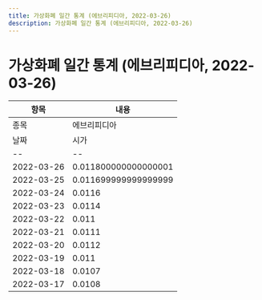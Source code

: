 ```yaml
---
title: 가상화폐 일간 통계 (에브리피디아, 2022-03-26)
description: 가상화폐 일간 통계 (에브리피디아, 2022-03-26)
---
```


가상화폐 일간 통계 (에브리피디아, 2022-03-26)
===

|항목|내용|
|--|--|
|종목|에브리피디아||마켓|KRW-IQ||종류|일 단위 캔들||기간|2022-03-17T09:00:00 - 2022-03-26T09:00:00|
|날짜|시가|저가|고가|종가|비고|
|--|--|--|--|--|--|
|2022-03-26|0.011800000000000001|0.0116|0.011800000000000001|0.011699999999999999|    |
|2022-03-25|0.011699999999999999|0.011699999999999999|0.0124|0.011800000000000001|    |
|2022-03-24|0.0116|0.011300000000000001|0.011800000000000001|0.011699999999999999|    |
|2022-03-23|0.0114|0.0112|0.011699999999999999|0.011699999999999999|    |
|2022-03-22|0.011|0.011|0.0115|0.0115|    |
|2022-03-21|0.0111|0.0108|0.011300000000000001|0.011|    |
|2022-03-20|0.0112|0.011|0.0115|0.0111|    |
|2022-03-19|0.011|0.0108|0.0115|0.011300000000000001|    |
|2022-03-18|0.0107|0.0105|0.0112|0.011|    |
|2022-03-17|0.0108|0.0105|0.0109|0.0107|    |
